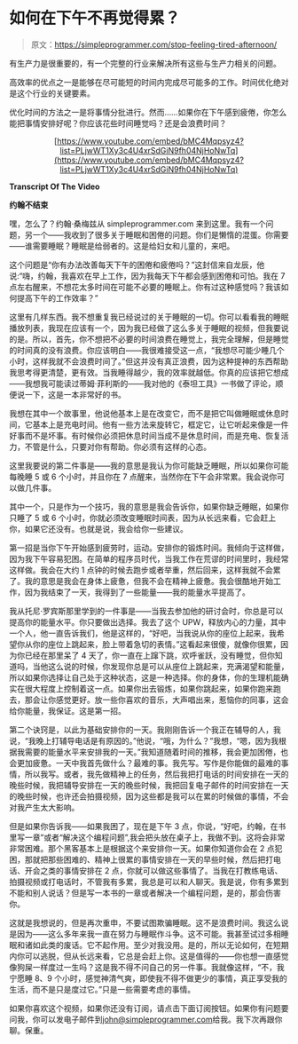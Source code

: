 # 如何在下午不再觉得累？

> 原文：<https://simpleprogrammer.com/stop-feeling-tired-afternoon/>

有生产力是很重要的，有一个完整的行业来解决所有这些与生产力相关的问题。

高效率的优点之一是能够在尽可能短的时间内完成尽可能多的工作。时间优化绝对是这个行业的关键要素。

优化时间的方法之一是将事情分批进行。然而……如果你在下午感到疲倦，你怎么能把事情安排好呢？你应该花些时间睡觉吗？还是会浪费时间？

<center>

[https://www.youtube.com/embed/bMC4Mqpsyz4?list=PLjwWT1Xy3c4U4xrSdGiN9fh04NjHoNwTq](https://www.youtube.com/embed/bMC4Mqpsyz4?list=PLjwWT1Xy3c4U4xrSdGiN9fh04NjHoNwTq)

</center>

**Transcript Of The Video**

**约翰不结束**

嘿，怎么了？约翰·桑梅兹从 simpleprogrammer.com 来到这里。我有一个问题，另一个——我收到了很多关于睡眠和困倦的问题。你们是懒惰的混蛋。你需要——谁需要睡眠？睡眠是给弱者的。这是给妇女和儿童的，来吧。

这个问题是“你有办法改善每天下午的困倦和疲倦吗？”这封信来自龙辰，他说:“嗨，约翰，我喜欢在早上工作，因为我每天下午都会感到困倦和可怕。我在 7 点左右醒来，不想花太多时间在可能不必要的睡眠上。你有过这种感觉吗？我该如何提高下午的工作效率？”

这里有几样东西。我不想重复我已经说过的关于睡眠的一切。你可以看看我的睡眠播放列表，我现在应该有一个，因为我已经做了这么多关于睡眠的视频，但我要说的是。所以，首先，你不想把不必要的时间浪费在睡觉上，我完全理解，但是睡觉的时间真的没有浪费。你应该明白——我很难接受这一点，“我想尽可能少睡几个小时，这样我就不会浪费时间了。”但这并没有真正浪费，因为这种提神的东西帮助我思考得更清楚，更有效。当我睡得越少，我的效率就越低。你真的应该把它想成——我想我可能读过蒂姆·菲利斯的——我对他的《泰坦工具》一书做了评论，顺便说一下，这是一本非常好的书。

我想在其中一个故事里，他说他基本上是在改变它，而不是把它叫做睡眠或休息时间，它基本上是充电时间。他有一些方法来旋转它，框定它，让它听起来像是一件好事而不是坏事。有时候你必须把休息时间当成不是休息时间，而是充电、恢复活力，不管是什么，只要对你有帮助。你必须有这样的心态。

这里我要说的第二件事是——我的意思是我认为你可能缺乏睡眠，所以如果你可能每晚睡 5 或 6 个小时，并且你在 7 点醒来，当然你在下午会非常累。我会说你可以做几件事。

其中一个，只是作为一个技巧，我的意思是我会告诉你，如果你缺乏睡眠，如果你只睡了 5 或 6 个小时，你就必须改变睡眠时间表，因为从长远来看，它会赶上你，如果它还没有。也就是说，我会给你一些建议。

第一招是当你下午开始感到疲劳时，运动。安排你的锻炼时间。我倾向于这样做，因为我下午容易犯困。在简单的程序员时代，当我工作在荒谬的时间里时，我经常这样做。我会在大约 1 点钟的时候去跑步或者举重，然后回来，这样我就不会累了。我的意思是我会在身体上疲惫，但我不会在精神上疲惫。我会很酷地开始工作，因为我结束了一天，我得到了一些能量——我的能量水平提高了。

我从托尼·罗宾斯那里学到的一件事是——当我去参加他的研讨会时，你总是可以提高你的能量水平。你只要做出选择。我去了这个 UPW，释放内心的力量，其中一个人，他一直告诉我们，他是这样的，“好吧，当我说从你的座位上起来，我希望你从你的座位上跳起来，脸上带着急切的表情。”这看起来很傻，就像你很累，因为你已经在那里呆了 4 天了，你一直在上蹿下跳，欢呼雀跃，没有睡觉，但你知道吗，当他这么说的时候，你发现你总是可以从座位上跳起来，充满渴望和能量，所以如果你选择让自己处于这种状态，这是一种选择。你的身体，你的生理机能确实在很大程度上控制着这一点。如果你出去锻炼，如果你跳起来，如果你跑来跑去，那会让你感觉更好。放一些你喜欢的音乐，大声唱出来，惹恼你的同事，这会给你能量，我保证。这是第一招。

第二个诀窍是，以此为基础安排你的一天。我刚刚告诉一个我正在辅导的人，我说，“我晚上打辅导电话是有原因的。”他说，“哦，为什么？”我想，“嗯，因为我根据我需要的能量水平来安排我的一天。”我知道随着时间的推移，我会更加困倦，也会更加疲惫。一天中我首先做什么？最难的事。我先写。写作是你能做的最难的事情，所以我写。或者，我先做精神上的任务，然后我把打电话的时间安排在一天的晚些时候，我把辅导安排在一天的晚些时候，我把回复电子邮件的时间安排在一天的晚些时候，也许还会拍摄视频，因为这些都是我可以在累的时候做的事情，不会对我产生太大影响。

但是如果你告诉我——如果我困了，现在是下午 3 点，你说，“好吧，约翰，在书里写一章”或者“解决这个编程问题”,我会把头放在桌子上，我做不到。这将会非常非常困难。那个黑客基本上是根据这个来安排你一天。如果你知道你会在 2 点犯困，那就把那些困难的、精神上很累的事情安排在一天的早些时候，然后把打电话、开会之类的事情安排在 2 点，你就可以做这些事情了。当我在打教练电话、拍摄视频或打电话时，不管我有多累，我总是可以和人聊天。我是说，你有多累到不能和别人说话？但是写一本书的一章或者解决一个编程问题，是的，那会伤害你。

这就是我想说的，但是再次重申，不要试图欺骗睡眠。这不是浪费时间。我这么说是因为——这么多年来我一直在努力与睡眠作斗争。这不可能。我甚至试过多相睡眠和诸如此类的废话。它不起作用。至少对我没用。是的，所以无论如何，在短期内你可以逃脱，但从长远来看，它总是会赶上你。这是值得的——你也想一直感觉像狗屎一样度过一生吗？这是我不得不问自己的另一件事。我就像这样，“不，我宁愿睡 8、9 个小时，感觉神清气爽，即使我不得不做更少的事情，真正享受我的生活，而不是只是度过它。”只是一些需要考虑的事情。

如果你喜欢这个视频，如果你还没有订阅，请点击下面订阅按钮。如果你有问题要问我，你可以发电子邮件到[john@simpleprogrammer.com](mailto:john@simpleprogrammer.com)给我。我下次再跟你聊。保重。